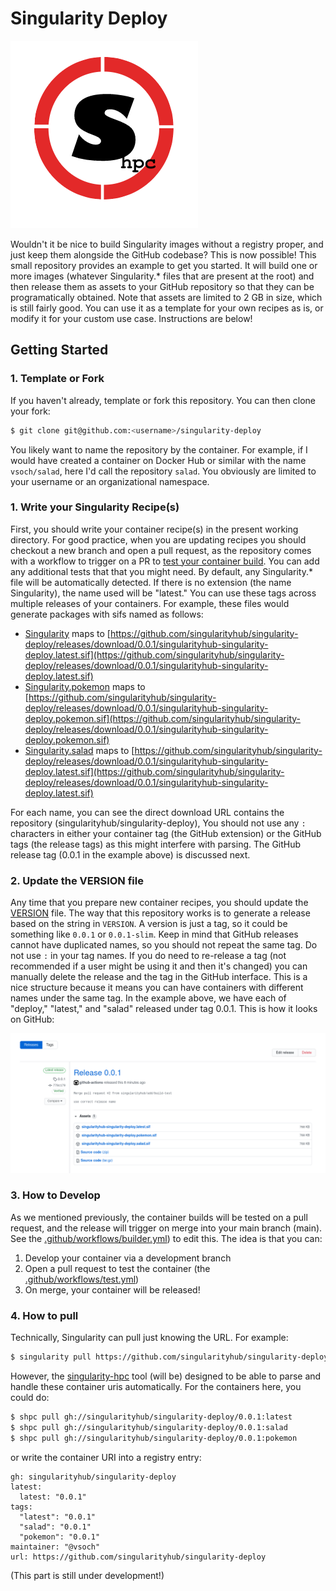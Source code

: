 # Singularity Deploy

![img/shpc.png](img/shpc.png)

Wouldn't it be nice to build Singularity images without a registry proper,
and just keep them alongside the GitHub codebase? This is now possible!
This small repository provides an example to get you started. It will
build one or more images (whatever Singularity.* files that are present at
the root) and then release them as assets to your GitHub repository so
that they can be programatically obtained. Note that assets are limited to
2 GB in size, which is still fairly good. You can use
it as a template for your own recipes as is, or modify it for your custom
use case. Instructions are below!

## Getting Started

### 1. Template or Fork

If you haven't already, template or fork this repository. You can then clone
your fork:

```bash
$ git clone git@github.com:<username>/singularity-deploy
```

You likely want to name the repository by the container. For example, if I would
have created a container on Docker Hub or similar with the name `vsoch/salad`,
here I'd call the repository `salad`. You obviously are limited to your username
or an organizational namespace.

### 1. Write your Singularity Recipe(s)

First, you should write your container recipe(s) in the present working directory.
For good practice, when you are updating recipes you should checkout a new branch
and open a pull request, as the repository comes with a workflow to trigger on a PR
to [test your container build](.github/workflows/test.yml). You can add any additional
tests that that you might need. By default, any Singularity.* file will be automatically detected. 
If there is no extension (the name Singularity), the name used will be "latest." 
You can use these tags across multiple releases of your containers. For example,
these files would generate packages with sifs named as follows:

 - [Singularity](Singularity) maps to [https://github.com/singularityhub/singularity-deploy/releases/download/0.0.1/singularityhub-singularity-deploy.latest.sif](https://github.com/singularityhub/singularity-deploy/releases/download/0.0.1/singularityhub-singularity-deploy.latest.sif)
 - [Singularity.pokemon](Singularity.pokemon) maps to [https://github.com/singularityhub/singularity-deploy/releases/download/0.0.1/singularityhub-singularity-deploy.pokemon.sif](https://github.com/singularityhub/singularity-deploy/releases/download/0.0.1/singularityhub-singularity-deploy.pokemon.sif)
 - [Singularity.salad](Singularity.salad) maps to [https://github.com/singularityhub/singularity-deploy/releases/download/0.0.1/singularityhub-singularity-deploy.latest.sif](https://github.com/singularityhub/singularity-deploy/releases/download/0.0.1/singularityhub-singularity-deploy.latest.sif)

For each name, you can see the direct download URL contains the repository (singularityhub/singularity-deploy),
You should not use any `:` characters in either your container tag (the GitHub extension) or
the GitHub tags (the release tags) as this might interfere with parsing.
The GitHub release tag (0.0.1 in the example above) is discussed next.

### 2. Update the VERSION file

Any time that you prepare new container recipes, you should update the [VERSION](VERSION)
file. The way that this repository works is to generate a release based on the
string in `VERSION`. A version is just a tag, so it could be something like
`0.0.1` or `0.0.1-slim`. Keep in mind that GitHub releases cannot have duplicated
names, so you should not repeat the same tag. Do not use `:` in your tag names.
If you do need to re-release a tag (not recommended if a user might be using it and then it's changed) you can manually delete
the release and the tag in the GitHub interface. This is a nice structure because it
means you can have containers with different names under the same tag. In the example
above, we have each of "deploy," "latest," and "salad" released under tag 0.0.1.
This is how it looks on GitHub:

![img/releases.png](img/releases.png)

### 3. How to Develop

As we mentioned previously, the container builds will be tested on a pull request,
and the release will trigger on merge into your main branch (main). See the [.github/workflows/builder.yml](.github/workflows/builder.yml))
to edit this. The idea is that you can:

1. Develop your container via a development branch
2. Open a pull request to test the container (the [.github/workflows/test.yml](.github/workflows/test.yml))
3. On merge, your container will be released!

### 4. How to pull

Technically, Singularity can pull just knowing the URL. For example:

```bash
$ singularity pull https://github.com/singularityhub/singularity-deploy/releases/download/0.0.1/singularityhub-singularity-deploy.latest.sif
```

However, the [singularity-hpc](singularity-hpc) tool (will be) designed to be able to parse and handle
these container uris automatically. For the containers here, you could do:

```bash
$ shpc pull gh://singularityhub/singularity-deploy/0.0.1:latest
$ shpc pull gh://singularityhub/singularity-deploy/0.0.1:salad
$ shpc pull gh://singularityhub/singularity-deploy/0.0.1:pokemon
```

or write the container URI into a registry entry:

```
gh: singularityhub/singularity-deploy
latest:
  latest: "0.0.1"
tags:
  "latest": "0.0.1"
  "salad": "0.0.1"
  "pokemon": "0.0.1"
maintainer: "@vsoch"
url: https://github.com/singularityhub/singularity-deploy
```

(This part is still under development!)
